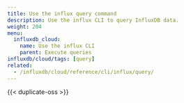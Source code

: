 ```yaml
---
title: Use the influx query command
description: Use the influx CLI to query InfluxDB data.
weight: 204
menu:
  influxdb_cloud:
    name: Use the influx CLI
    parent: Execute queries
influxdb/cloud/tags: [query]
related:
  - /influxdb/cloud/reference/cli/influx/query/
---
```


{{< duplicate-oss >}}